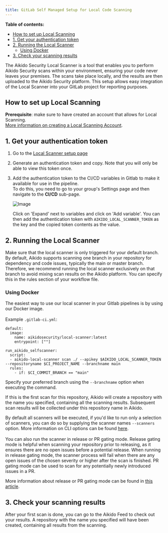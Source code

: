 ```yaml
---
title: GitLab Self Managed Setup for Local Code Scanning
---
```


**Table of contents:**
- [How to set up Local Scanning](#how-to-set-up-local-scanning)
- [1. Get your authentication token](#1-get-your-authentication-token)
- [2. Running the Local Scanner](#2-running-the-local-scanner)
  - [Using Docker](#using-docker)
- [3. Check your scanning results](#3-check-your-scanning-results)


The Aikido Security Local Scanner is a tool that enables you to perform Aikido Security scans within your environment, ensuring your code never leaves your premises. The scans take place locally, and the results are then uploaded to the Aikido Security platform. This setup allows easy integration of the Local Scanner into your GitLab project for reporting purposes.

## How to set up Local Scanning

**Prerequisite**: make sure to have created an account that allows for Local Scanning.\
[More information on creating a Local Scanning Account](https://help.aikido.dev/en/articles/9070345-how-to-create-an-account-for-local-scanning-on-aikido).

## 1. Get your authentication token

1. Go to the [Local Scanner setup page](https://app.aikido.dev/settings/integrations/localscan)
2. Generate an authentication token and copy. Note that you will only be able to view this token once.
3. Add the authentication token to the CI/CD variables in Gitlab to make it available for use in the pipeline.\
   To do this, you need to go to your group's Settings page and then navigate to the **CI/CD** sub-page.

   ![Image](https://ucarecdn.com/3f45755f-a3dc-4613-a557-54d49e142418/)

   Click on 'Expand' next to variables and click on 'Add variable'. You can then add the authentication token with `AIKIDO_LOCAL_SCANNER_TOKEN` as the key and the copied token contents as the value.

## 2. Running the Local Scanner

Make sure that the local scanner is only triggered for your default branch. By default, Aikido supports scanning one branch in your repository for dependency and code issues, typically the main or master branch. Therefore, we recommend running the local scanner exclusively on that branch to avoid mixing scan results on the Aikido platform. You can specify this in the rules section of your workflow file.

### Using Docker

The easiest way to use our local scanner in your Gitlab pipelines is by using our Docker image. \
​\
Example `.gitlab-ci.yml`:

```
default:
  image:
    name: aikidosecurity/local-scanner:latest
    entrypoint: [""]

run_aikido_selfscanner:
  script:
  - aikido-local-scanner scan ./ --apikey $AIKIDO_LOCAL_SCANNER_TOKEN --repositoryname $CI_PROJECT_NAME --branchname main
  rules:
    - if: $CI_COMMIT_BRANCH == "main"
```

Specify your preferred branch using the `--branchname` option when executing the command.

If this is the first scan for this repository, Aikido will create a repository with the name you specified, containing all the scanning results. Subsequent scan results will be collected under this repository name in Aikido.

By default all scanners will be executed, if you'd like to run only a selection of scanners, you can do so by supplying the scanner names `--scanners` option. More information on CLI options can be found [here](https://help.aikido.dev/en/articles/9027526-local-scanner-cli-options).\
\
You can also run the scanner in release or PR gating mode. Release gating mode is helpful when scanning your repository prior to releasing, as it ensures there are no open issues before a potential release. When running in release gating mode, the scanner process will fail when there are any open issues of the chosen severity or higher after the scan is finished. PR gating mode can be used to scan for any potentially newly introduced issues in a PR.

More information about release or PR gating mode can be found in [this article](https://help.aikido.dev/doc/pr-and-release-gating-using-local-scanner/doctrfqR4ZlP).

## 3. Check your scanning results

After your first scan is done, you can go to the Aikido Feed to check out your results. A repository with the name you specified will have been created, containing all results from the scanning.